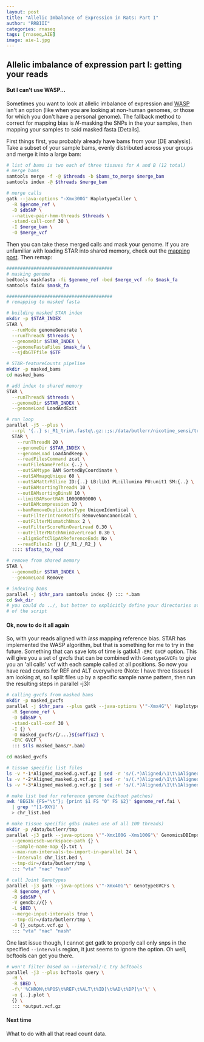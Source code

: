 ```yaml
---
layout: post
title: "Allelic Imbalance of Expression in Rats: Part I"
author: "RRBIII"
categories: rnaseq
tags: [rnaseq,AIE]
image: aie-1.jpg
---
```



## Allelic imbalance of expression part I: getting your reads

#### But I can't use WASP...
Sometimes you want to look at allelic imbalance of expression and [WASP](https://www.encodeproject.org/software/wasp/) isn't an option (like when you are looking at non-human genomes, or those for which you don't have a personal genome). The fallback method to correct for mapping bias is *N*-masking the SNPs in the your samples, then mapping your samples to said masked fasta [Details].

First things first, you probably already have bams from your [DE analysis]. Take a subset of your sample bams, evenly distributed across your groups and merge it into a large bam:

```sh
# list of bams is two each of three tissues for A and B (12 total)
# merge bams
samtools merge -f -@ $threads -b $bams_to_merge $merge_bam
samtools index -@ $threads $merge_bam

# merge calls
gatk --java-options "-Xmx300G" HaplotypeCaller \
  -R $genome_ref \
  -D $dbSNP \
  --native-pair-hmm-threads $threads \
  -stand-call-conf 30 \
  -I $merge_bam \
  -O $merge_vcf
```

Then you can take these merged calls and mask your genome. If you are unfamiliar with loading STAR into shared memory, check out the [mapping post](). Then remap:

```sh
#######################################
# masking genome
bedtools maskfasta -fi $genome_ref -bed $merge_vcf -fo $mask_fa
samtools faidx $mask_fa

#######################################
# remapping to masked fasta

# building masked STAR index
mkdir -p $STAR_INDEX
STAR \
  --runMode genomeGenerate \
  --runThreadN $threads \
  --genomeDir $STAR_INDEX \
  --genomeFastaFiles $mask_fa \
  --sjdbGTFfile $GTF

# STAR-featureCounts pipeline
mkdir -p masked_bams
cd masked_bams

# add index to shared memory
STAR \
  --runThreadN $threads \
  --genomeDir $STAR_INDEX \
  --genomeLoad LoadAndExit

# run loop
parallel -j5 --plus \
  --rpl '{..} s:_R1_trim\.fastq\.gz::;s:/data/butlerr/nicotine_sensi/trimmed/::' \
  STAR \
    --runThreadN 20 \
    --genomeDir $STAR_INDEX \
    --genomeLoad LoadAndKeep \
    --readFilesCommand zcat \
    --outFileNamePrefix {..} \
    --outSAMtype BAM SortedByCoordinate \
    --outSAMmapqUnique 60 \
    --outSAMattrRGline ID:{..} LB:lib1 PL:illumina PU:unit1 SM:{..} \
    --outBAMsortingThreadN 10 \
    --outBAMsortingBinsN 10 \
    --limitBAMsortRAM 10000000000 \
    --outBAMcompression 10 \
    --bamRemoveDuplicatesType UniqueIdentical \
    --outFilterIntronMotifs RemoveNoncanonical \
    --outFilterMismatchNmax 2 \
    --outFilterScoreMinOverLread 0.30 \
    --outFilterMatchNminOverLread 0.30 \
    --alignSoftClipAtReferenceEnds No \
    --readFilesIn {} {/_R1_/_R2_} \
  :::: $fasta_to_read

# remove from shared memory
STAR \
  --genomeDir $STAR_INDEX \
  --genomeLoad Remove

# indexing bams
parallel -j $thr_para samtools index {} ::: *.bam
cd $wk_dir 
# you could do ../, but better to explicitly define your directories at the top
# of the script

```

#### Ok, now to do it all again
So, with your reads aligned with *less* mapping reference bias. STAR has implemented the WASP algorithm, but that is something for me to try in the future. Something that can save lots of time is gatk4.1 `-ERC GVCF` option. This will give you a set of gvcfs that can be combined with `GenotypeGVCFs` to give you an 'all calls' vcf with each sample called at all positions. So now you have read counts for REF and ALT everywhere (Note: I have three tissues I am looking at, so I split files up by a specific sample name pattern, then run the resulting steps in parallel -j3):

```sh
# calling gvcfs from masked bams
mkdir -p masked_gvcfs
parallel -j $thr_para --plus gatk --java-options \'"-Xmx4G"\' HaplotypeCaller \
  -R $genome_ref \
  -D $dbSNP \
  -stand-call-conf 30 \
  -I {} \
  -O masked_gvcfs/{/...}${suffix2} \
  -ERC GVCF \
  ::: $(ls masked_bams/*.bam)

cd masked_gvcfs

# tissue specific list files
ls -v *-1*Aligned_masked.g.vcf.gz | sed -r 's/(.*)Aligned/\1\t\1Aligned/' > vta.txt
ls -v *-2*Aligned_masked.g.vcf.gz | sed -r 's/(.*)Aligned/\1\t\1Aligned/' > nac.txt
ls -v *-3*Aligned_masked.g.vcf.gz | sed -r 's/(.*)Aligned/\1\t\1Aligned/' > nash.txt

# make list bed for reference genome (without patches)
awk 'BEGIN {FS="\t"}; {print $1 FS "0" FS $2}' $genome_ref.fai \
  | grep '^[1-9XY]' \
  > chr_list.bed

# make tissue specific gdbs (makes use of all 100 threads)
mkdir -p /data/butlerr/tmp
parallel -j3 gatk --java-options \'"-Xmx100G -Xms100G"\' GenomicsDBImport \
  --genomicsdb-workspace-path {} \
  --sample-name-map {}.txt \
  --max-num-intervals-to-import-in-parallel 24 \
  --intervals chr_list.bed \
  --tmp-dir=/data/butlerr/tmp \
  ::: "vta" "nac" "nash"

# call Joint Genotypes
parallel -j3 gatk --java-options \'"-Xmx40G"\' GenotypeGVCFs \
  -R $genome_ref \
  -D $dbSNP \
  -V gendb://{} \
  -L $BED \
  --merge-input-intervals true \
  --tmp-dir=/data/butlerr/tmp \
  -O {}_output.vcf.gz \
  ::: "vta" "nac" "nash"
```

One last issue though, I cannot get gatk to properly call only snps in the specified `--intervals` region, it just seems to ignore the option. Oh well, bcftools can get you there.

```sh
# won't filter based on --interval/-L try bcftools
parallel -j3 --plus bcftools query \
  -H \
  -R $BED \
  -f\''%CHROM\t%POS\t%REF\t%ALT\t%ID[\t%AD\t%DP]\n'\' \
  -o {..}.plot \
  {} \
  ::: *output.vcf.gz
```

#### Next time
What to do with all that read count data.
